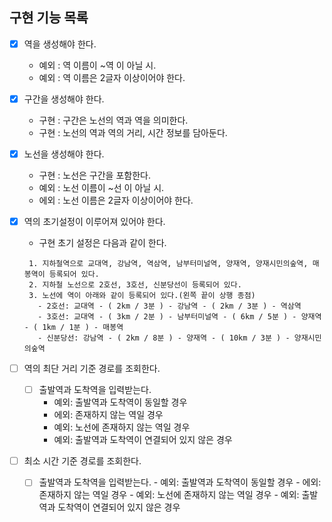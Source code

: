 ## 구현 기능 목록

- [x] 역을 생성해야 한다.
    - 예외 : 역 이름이 ~역 이 아닐 시.
    - 예외 : 역 이름은 2글자 이상이어야 한다.
    
- [x] 구간을 생성해야 한다.
    - 구현 : 구간은 노선의 역과 역을 의미한다.
    - 구현 : 노선의 역과 역의 거리, 시간 정보를 담아둔다.
    
- [x] 노선을 생성해야 한다.
    - 구현 : 노선은 구간을 포함한다.
    - 예외 : 노선 이름이 ~선 이 아닐 시.
    - 에외 : 노선 이름은 2글자 이상이어야 한다.

- [x] 역의 초기설정이 이루어져 있어야 한다.
    - 구현 초기 설정은 다음과 같이 한다.
    ```
     1. 지하철역으로 교대역, 강남역, 역삼역, 남부터미널역, 양재역, 양재시민의숲역, 매봉역이 등록되어 있다.
     2. 지하철 노선으로 2호선, 3호선, 신분당선이 등록되어 있다.
     3. 노선에 역이 아래와 같이 등록되어 있다.(왼쪽 끝이 상행 종점)
       - 2호선: 교대역 - ( 2km / 3분 ) - 강남역 - ( 2km / 3분 ) - 역삼역
       - 3호선: 교대역 - ( 3km / 2분 ) - 남부터미널역 - ( 6km / 5분 ) - 양재역 - ( 1km / 1분 ) - 매봉역
       - 신분당선: 강남역 - ( 2km / 8분 ) - 양재역 - ( 10km / 3분 ) - 양재시민의숲역
    ```
  
- [ ] 역의 최단 거리 기준 경로를 조회한다.
    - [ ] 출발역과 도착역을 입력받는다.
        - 예외: 출발역과 도착역이 동일할 경우
        - 에외: 존재하지 않는 역일 경우
        - 예외: 노선에 존재하지 않는 역일 경우
        - 예외: 출발역과 도착역이 연결되어 있지 않은 경우
        
- [ ] 최소 시간 기준 경로를 조회한다.
    - [ ] 출발역과 도착역을 입력받는다.
            - 예외: 출발역과 도착역이 동일할 경우
            - 에외: 존재하지 않는 역일 경우
            - 예외: 노선에 존재하지 않는 역일 경우
            - 예외: 출발역과 도착역이 연결되어 있지 않은 경우

  
    
    